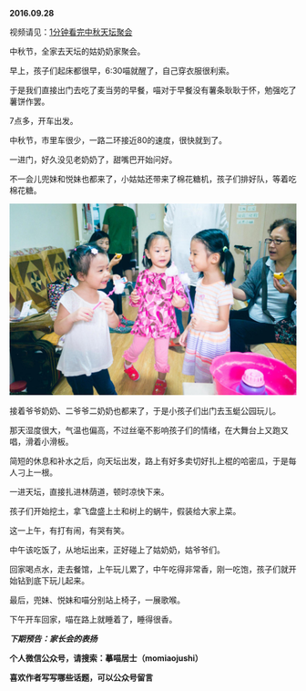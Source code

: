 
          
            
**2016.09.28**

视频请见：[1分钟看完中秋天坛聚会](https://link.jianshu.com?t=http://v.qq.com/iframe/player.html?vid=p0330vab56p&amp;tiny=0&amp;auto=0)

中秋节，全家去天坛的姑奶奶家聚会。

早上，孩子们起床都很早，6:30喵就醒了，自己穿衣服很利索。

于是我们直接出门去吃了麦当劳的早餐，喵对于早餐没有薯条耿耿于怀，勉强吃了薯饼作罢。

7点多，开车出发。

中秋节，市里车很少，一路二环接近80的速度，很快就到了。

一进门，好久没见老奶奶了，甜嘴巴开始问好。

不一会儿兜妹和悦妹也都来了，小姑姑还带来了棉花糖机，孩子们排好队，等着吃棉花糖。




![](img/51001-49864e3c55056f2d.jpg)




接着爷爷奶奶、二爷爷二奶奶也都来了，于是小孩子们出门去玉蜓公园玩儿。

那天湿度很大，气温也偏高，不过丝毫不影响孩子们的情绪，在大舞台上又跑又唱，滑着小滑板。

简短的休息和补水之后，向天坛出发，路上有好多卖切好扎上棍的哈密瓜，于是每人刁上一根。

一进天坛，直接扎进林荫道，顿时凉快下来。

孩子们开始挖土，拿飞盘盛上土和树上的蜗牛，假装给大家上菜。

这一上午，有打有闹，有哭有笑。

中午该吃饭了，从地坛出来，正好碰上了姑奶奶，姑爷爷们。

回家喝点水，走去餐馆，上午玩儿累了，中午吃得非常香，刚一吃饱，孩子们就开始钻到底下玩儿起来。

最后，兜妹、悦妹和喵分别站上椅子，一展歌喉。

下午开车回家，喵在路上就睡着了，睡得很香。


***下期预告：家长会的表扬***


**个人微信公众号，请搜索：摹喵居士（momiaojushi）**

**喜欢作者写写哪些话题，可以公众号留言**

          
        